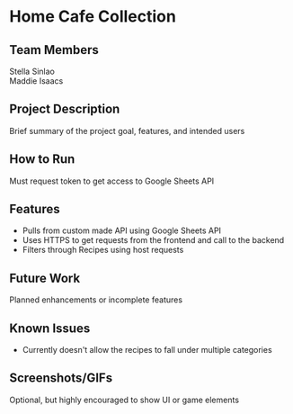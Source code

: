 # Home Cafe Collection	
## Team Members	
Stella Sinlao <br/>
Maddie Isaacs
## Project Description	
Brief summary of the project goal, features, and intended users
## How to Run
Must request token to get access to Google Sheets API
## Features 
- Pulls from custom made API using Google Sheets API
- Uses HTTPS to get requests from the frontend and call to the backend
- Filters through Recipes using host requests
## Future Work	
Planned enhancements or incomplete features
## Known Issues	
- Currently doesn't allow the recipes to fall under multiple categories
## Screenshots/GIFs	
Optional, but highly encouraged to show UI or game elements
